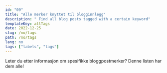```yaml
---
id: "09"
title: "Alle merker knyttet til blogginnlegg"
description: " Find all blog posts tagged with a certain keyword"
templateKey: allTags
date: 2022-12-25
slug: /no/tags
path: /no/tags
lang: no
tags: ["labels", "tags"]
---
```


Leter du etter informasjon om spesifikke bloggpostmerker? Denne listen har dem alle!
